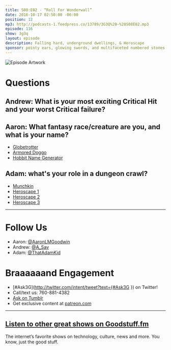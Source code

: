 ```yaml
---
title: S08:E02 - “Roll For Wonderwall”
date: 2016-10-17 02:50:00 -06:00
position: 12
mp3: http://podcasts-1.feedpress.co/13789/3G3Q%20-%20S08E02.mp3
episode: 116
show: 3g3q
layout: episode
description: Falling hard, underground dwellings, & Heroscape
sponsor: pointy ears, glowing swords, and multifaceted numbered stones.
---
```


![Episode Artwork][1]

# Questions

## Andrew: What is your most exciting Critical Hit and your worst Critical failure?

## Aaron: What fantasy race/creature are you, and what is your name?

* [Globetrotter][2]
* [Armored Doggo][3]
* [Hobbit Name Generator][4]

## Adam: what's your role in a dungeon crawl?

* [Munchkin][5]
* [Heroscape 1][6]
* [Heroscape 2][7]
* [Heroscape 3][8]

***

# Follow Us
* Aaron: [@AaronLMGoodwin](http://twitter.com/aaronlmgoodwin)
* Andrew: [@A_Sav](http://twitter.com/a_sav)
* Adam: [@ThatAdamKid](http://twitter.com/thatadamkid)

# Braaaaaand Engagement
* [#Ask3G](http://twitter.com/intent/tweet?text={#Ask3G }) on Twitter!
* Call/text us: 760-881-4382
* [Ask on Tumblr](http://3g3q.co/ask)
* Get exclusive content at [patreon.com](http://www.patreon.com/3g3q)

***

## [Listen to other great shows on Goodstuff.fm](http://goodstuff.fm/)
The internet’s favorite shows on technology, culture, news and more. You know, just the good stuff.

[1]: http://l.gdwn.co/gP1U.jpg
[2]: http://futurama.wikia.com/wiki/Globetrotter
[3]: http://l.gdwn.co/1i9vq
[4]: http://www.myprecious.us/name_generator.php
[5]: http://bit.ly/2dtR1o5
[6]: http://l.gdwn.co/11DNz
[7]: http://l.gdwn.co/1jNsh
[8]: http://l.gdwn.co/1i2TN
[9]: http://twitter.com/aaronlmgoodwin
[10]: http://twitter.com/a_sav
[11]: http://twitter.com/thatadamkid
[12]: http://3g3q.co/ask
[13]: http://www.patreon.com/3g3q
[14]: http://goodstuff.fm/3g3q/
